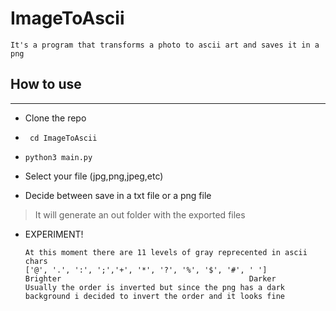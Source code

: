 # ImageToAscii
    It's a program that transforms a photo to ascii art and saves it in a png

## How to use
------

- Clone the repo

- ` cd ImageToAscii`

- `python3 main.py`

- Select your file (jpg,png,jpeg,etc)

- Decide between save in a txt file or a png file

> It will generate an out folder with the exported files
    
- EXPERIMENT! 

      At this moment there are 11 levels of gray reprecented in ascii chars
      ['@', '.', ':', ';','+', '*', '?', '%', '$', '#', ' ']
      Brighter                                          Darker
      Usually the order is inverted but since the png has a dark
      background i decided to invert the order and it looks fine
                       

